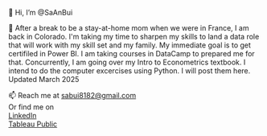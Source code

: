 👋 Hi, I’m @SaAnBui

👀 After a break to be a stay-at-home mom when we were in France, I am back in Colorado. I'm taking my time to sharpen my skills to land a data role that will work with my skill set and my family. My immediate goal is to get certifiled in Power BI. I am taking courses in DataCamp to prepared me for that. Concurrently, I am going over my Intro to Econometrics textbook. I intend to do the computer excercises using Python. I will post them here. <br>
Updated March 2025
<br>

📫 Reach me at sabui8182@gmail.com  
Or find me on  
[LinkedIn](https://www.linkedin.com/in/saanbui)  
[Tableau Public](https://public.tableau.com/app/profile/sa.bui3397)



